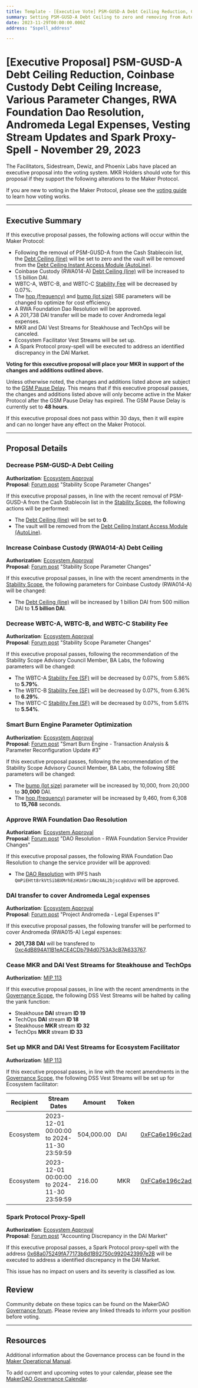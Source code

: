 ```yaml
---
title: Template - [Executive Vote] PSM-GUSD-A Debt Ceiling Reduction, Coinbase Custody Debt Ceiling Increase, Various Parameter Changes, RWA Foundation Dao Resolution, Andromeda Legal Expenses, Vesting Stream Updates and Spark Proxy-Spell - November 29, 2023
summary: Setting PSM-GUSD-A Debt Ceiling to zero and removing from AutoLine, Coinbase Custody (RWA014-A) Debt Ceiling increase, WBTC-A, WBTC-B, and WBTC-C Stability Fee changes, SBE parameter changes, RWA Foundation Dao Resolution, Andromeda Legal Expenses, Cancel Vesting Streams for Steakhouse and TechOps, Set up Ecosystem Facilitator Vesting Streams and Spark proxy-spell
date: 2023-11-29T00:00:00.000Z
address: "$spell_address"

---
```

# [Executive Proposal] PSM-GUSD-A Debt Ceiling Reduction, Coinbase Custody Debt Ceiling Increase, Various Parameter Changes, RWA Foundation Dao Resolution, Andromeda Legal Expenses, Vesting Stream Updates and Spark Proxy-Spell - November 29, 2023

The Facilitators, Sidestream, Dewiz, and Phoenix Labs have placed an executive proposal into the voting system. MKR Holders should vote for this proposal if they support the following alterations to the Maker Protocol.

If you are new to voting in the Maker Protocol, please see the [voting guide](https://manual.makerdao.com/governance/voting-in-makerdao/on-chain-governance) to learn how voting works.

---

## Executive Summary
	
If this executive proposal passes, the following actions will occur within the Maker Protocol:
- Following the removal of PSM-GUSD-A from the Cash Stablecoin list, the [Debt Ceiling (line)](https://manual.makerdao.com/parameter-index/vault-risk/param-debt-ceiling) will be set to zero and the vault will be removed from the [Debt Ceiling Instant Access Module (AutoLine)](https://manual.makerdao.com/module-index/module-dciam).
- Coinbase Custody (RWA014-A) [Debt Ceiling (line)](https://manual.makerdao.com/parameter-index/vault-risk/param-debt-ceiling) will be increased to 1.5 billion DAI.
- WBTC-A, WBTC-B, and WBTC-C [Stability Fee](https://manual.makerdao.com/parameter-index/vault-risk/param-stability-fee) will be decreased by 0.07%.
- The [hop (frequency)](https://mips.makerdao.com/mips/details/MIP104#9-1-3-1) and [bump (lot size)](https://mips.makerdao.com/mips/details/MIP104#9-1-3-3) SBE parameters will be changed to optimize for cost efficiency.
- A RWA Foundation Dao Resolution will be approved.
- A 201,738 DAI transfer will be made to cover Andromeda legal expenses.
- MKR and DAI Vest Streams for Steakhouse and TechOps will be canceled.
- Ecosystem Facilitator Vest Streams will be set up.
- A Spark Protocol proxy-spell will be executed to address an identified discrepancy in the DAI Market.


**Voting for this executive proposal will place your MKR in support of the changes and additions outlined above.**

Unless otherwise noted, the changes and additions listed above are subject to the [GSM Pause Delay](https://manual.makerdao.com/parameter-index/core/param-gsm-pause-delay). This means that if this executive proposal passes, the changes and additions listed above will only become active in the Maker Protocol after the GSM Pause Delay has expired. The GSM Pause Delay is currently set to **48 hours**.

If this executive proposal does not pass within 30 days, then it will expire and can no longer have any effect on the Maker Protocol.

---

## Proposal Details

### Decrease PSM-GUSD-A Debt Ceiling

**Authorization**: [Ecosystem Approval](http://forum.makerdao.com/t/stability-scope-parameter-changes-7/22882/2)\
**Proposal**: [Forum post](https://forum.makerdao.com/t/stability-scope-parameter-changes-7/22882#reduce-psm-gusd-a-debt-ceiling-8) "Stability Scope Parameter Changes"

If this executive proposal passes, in line with the recent removal of PSM-GUSD-A from the Cash Stablecoin list in the [Stability Scope](https://mips.makerdao.com/mips/details/MIP104#7-2-1-3-1a), the following actions will be performed:

- The [Debt Ceiling (line)](https://manual.makerdao.com/parameter-index/vault-risk/param-debt-ceiling) will be set to **0**.
- The vault will be removed from the [Debt Ceiling Instant Access Module (AutoLine)](https://manual.makerdao.com/module-index/module-dciam).


### Increase Coinbase Custody (RWA014-A) Debt Ceiling

**Authorization**: [Ecosystem Approval](http://forum.makerdao.com/t/stability-scope-parameter-changes-7/22882/2)\
**Proposal**: [Forum post](https://forum.makerdao.com/t/stability-scope-parameter-changes-7/22882#increase-rwa014-a-coinbase-custody-debt-ceiling-9) "Stability Scope Parameter Changes"

If this executive proposal passes, in line with the recent amendments in the [Stability Scope](https://mips.makerdao.com/mips/details/MIP104#7-2-1-3-1a), the following parameters for Coinbase Custody (RWA014-A) will be changed:

- The [Debt Ceiling (line)](https://manual.makerdao.com/parameter-index/vault-risk/param-debt-ceiling) will be increased by 1 billion DAI from 500 million DAI to **1.5 billion DAI**.


### Decrease WBTC-A, WBTC-B, and WBTC-C Stability Fee

**Authorization**: [Ecosystem Approval](http://forum.makerdao.com/t/stability-scope-parameter-changes-7/22882/2)\
**Proposal**: [Forum post](https://forum.makerdao.com/t/stability-scope-parameter-changes-7/22882#stability-feehttpsmanualmakerdaocomparameter-indexvault-riskparam-stability-fee-changes-7) "Stability Scope Parameter Changes"

If this executive proposal passes, following the recommendation of the Stability Scope Advisory Council Member, BA Labs, the following parameters will be changed:

- The WBTC-A [Stability Fee (SF)](https://manual.makerdao.com/parameter-index/vault-risk/param-stability-fee) will be decreased by 0.07%, from 5.86% to **5.79%**.
- The WBTC-B [Stability Fee (SF)](https://manual.makerdao.com/parameter-index/vault-risk/param-stability-fee) will be decreased by 0.07%, from 6.36% to **6.29%**.
- The WBTC-C [Stability Fee (SF)](https://manual.makerdao.com/parameter-index/vault-risk/param-stability-fee) will be decreased by 0.07%, from 5.61% to **5.54%**.


### Smart Burn Engine Parameter Optimization

**Authorization**: [Ecosystem Approval](https://forum.makerdao.com/t/smart-burn-engine-transaction-analysis-parameter-reconfiguration-update-3/22876/2)\
**Proposal**: [Forum post](https://forum.makerdao.com/t/smart-burn-engine-transaction-analysis-parameter-reconfiguration-update-3/22876) "Smart Burn Engine - Transaction Analysis & Parameter Reconfiguration Update #3"

If this executive proposal passes, following the recommendation of the Stability Scope Advisory Council Member, BA Labs, the following SBE parameters will be changed:

- The [bump (lot size)](https://mips.makerdao.com/mips/details/MIP104#9-1-3-3) parameter will be increased by 10,000, from 20,000 to **30,000** DAI.
- The [hop (frequency)](https://mips.makerdao.com/mips/details/MIP104#9-1-3-1) parameter will be increased by 9,460, from 6,308 to **15,768** seconds.


### Approve RWA Foundation Dao Resolution

**Authorization**: [Ecosystem Approval](https://forum.makerdao.com/t/dao-resolution-rwa-foundation-service-provider-changes/22866/2)\
**Proposal**: [Forum post](https://forum.makerdao.com/t/dao-resolution-rwa-foundation-service-provider-changes/22866) "DAO Resolution - RWA Foundation Service Provider Changes"

If this executive proposal passes, the following RWA Foundation Dao Resolution to change the service provider will be approved:

- The [DAO Resolution](https://gateway.pinata.cloud/ipfs/QmPiEHtt8rkVtSibBXMrhEzHUmSriXWz4AL2bjscq8dUvU) with IPFS hash `QmPiEHtt8rkVtSibBXMrhEzHUmSriXWz4AL2bjscq8dUvU` will be approved.


### DAI transfer to cover Andromeda Legal expenses

**Authorization**: [Ecosystem Approval](https://forum.makerdao.com/t/project-andromeda-legal-expenses-ii/22577/4)\
**Proposal**: [Forum post](https://forum.makerdao.com/t/project-andromeda-legal-expenses-ii/22577) "Project Andromeda - Legal Expenses II"

If this executive proposal passes, the following transfer will be performed to cover Andromeda (RWA015-A) Legal expenses:

- **201,738 DAI** will be transfered to [0xc4dB894A11B1eACE4CDb794d0753A3cB7A633767](https://etherscan.io/address/0xc4dB894A11B1eACE4CDb794d0753A3cB7A633767).


### Cease MKR and DAI Vest Streams for Steakhouse and TechOps

**Authorization**: [MIP 113](https://mips.makerdao.com/mips/details/MIP113#7-1-1-1-1a)

If this executive proposal passes, in line with the recent amendments in the [Governance Scope](https://mips.makerdao.com/mips/details/MIP113#7-1-1-1-1a), the following DSS Vest Streams will be halted by calling the yank function:

- Steakhouse **DAI** stream **ID 19**
- TechOps **DAI** stream **ID 18**
- Steakhouse **MKR** stream **ID 32**
- TechOps **MKR** stream **ID 33**


### Set up MKR and DAI Vest Streams for Ecosystem Facilitator

**Authorization**: [MIP 113](https://mips.makerdao.com/mips/details/MIP113#7-1-1-1-1a)

If this executive proposal passes, in line with the recent amendments in the [Governance Scope](https://mips.makerdao.com/mips/details/MIP113#7-1-1-1-1a), the following DSS Vest Streams will be set up for Ecosystem facilitator:

| Recipient | Stream Dates                                | Amount     | Token | Address                                                                                                               |
|-----------|---------------------------------------------|------------|-------|-----------------------------------------------------------------------------------------------------------------------|
| Ecosystem | 2023-12-01 00:00:00 to 2024-11-30 23:59:59 | 504,000.00 | DAI   | [0xFCa6e196c2ad557E64D9397e283C2AFe57344b75](https://etherscan.io/address/0xFCa6e196c2ad557E64D9397e283C2AFe57344b75) |
| Ecosystem | 2023-12-01 00:00:00 to 2024-11-30 23:59:59 |     216.00 | MKR   | [0xFCa6e196c2ad557E64D9397e283C2AFe57344b75](https://etherscan.io/address/0xFCa6e196c2ad557E64D9397e283C2AFe57344b75) |


### Spark Protocol Proxy-Spell

**Authorization**: [Ecosystem Approval](https://forum.makerdao.com/t/accounting-discrepancy-in-the-dai-market/22845/2)\
**Proposal**: [Forum post](https://forum.makerdao.com/t/accounting-discrepancy-in-the-dai-market/22845) "Accounting Discrepancy in the DAI Market"

If this executive proposal passes, a Spark Protocol proxy-spell with the address [0x68a075249fA77173b8d1B92750c9920423997e2B](https://etherscan.io/address/0x68a075249fA77173b8d1B92750c9920423997e2B) will be executed to address a identified discrepancy in the DAI Market.

This issue has no impact on users and its severity is classified as low.

## Review

Community debate on these topics can be found on the MakerDAO [Governance forum](https://forum.makerdao.com/). Please review any linked threads to inform your position before voting.

---

## Resources

Additional information about the Governance process can be found in the [Maker Operational Manual](https://manual.makerdao.com).

To add current and upcoming votes to your calendar, please see the [MakerDAO Governance Calendar](https://manual.makerdao.com/makerdao/calendars/governance-calendar).
